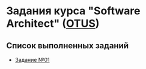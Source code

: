 # Задания курса "Software Architect" ([OTUS](https://otus.ru/lessons/software-architect/))

## Список выполненных заданий

* [Задание №01](https://github.com/s-a-ovodkov/softarch-labs/tree/master/task01/README.md)
